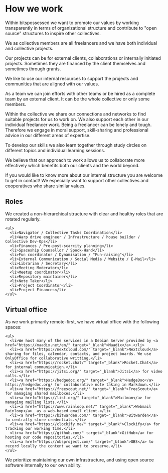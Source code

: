 ---
---

# How we work

<div class="container-medium">

  <div class="grid-item grid-item-mb">
    Within bitspossessed we want to promote our values by working transparently in terms of organizational structure and contribute to "open source" structures to
    inspire other collectives.
  </div>

  <div class="grid-item grid-item-mb">
    <p>We as collective members are all freelancers and we have both individual and collective projects.</p>
    <p>Our projects can be for external clients, collaborations or internally initiated projects. Sometimes they are financed by the client themselves and sometimes through grants.</p>
    <p>We like to use our internal resources to support the projects and communities that are aligned with our values.</p>
    <p>As a team we can join efforts with other teams or be hired as a complete team by an external client. It can be the whole collective or only some members.</p>
    <p>Within the collective we share our connections and networks to find suitable projects for us to work on. We also support each other in our individual freelancer work. Being a freelancer can be lonely and tough. Therefore we engage in moral support, skill-sharing and professional advice in our different areas of expertise.</p>
    <p>To develop our skills we also learn together through study circles on different topics and individual learning sessions.</p>
    <p>We believe that our approach to work allows us to collaborate more effectively which benefits both our clients and the world beyond.</p>
    <p>If you would like to know more about our internal structure you are welcome to get in contact! We especially want to support other collectives and cooperatives who share similar values.</p>
  </div>

  <div class="grid-item grid-item-mb">
    <h2>Roles</h2>
    We created a non-hierarchical structure with clear and healthy roles that are rotated regularly.

    <ul>
      <li>Navigator / Collective Tasks Coordination</li>
      <li>Warp drive engineer / Infrastructure / house builder / Collective Dev-Ops</li>
      <li>Finances / Pre-post-scarcity planning</li>
      <li>Spaceship Counsellor / Spock-Hand</li>
      <li>Fun coordinator / Dynamisation / "Fun-raising"</li>
      <li>External Communication / Social Media / Website / E-Mail</li>
      <li>Librarian / Secretary</li>
      <li>Meeting Moderator</li>
      <li>Meetup coordinator</li>
      <li>Repository maintainer</li>
      <li>Note Taker</li>
      <li>Project Coordinator</li>
      <li>Project Finances</li>
    </ul>
  </div>

  <div class="grid-item grid-item-mb">
    <h2>Virtual office</h2>

  As we work primarily remote-first, we have virtual office with the following spaces:

    <ul>
      <li>We host many of the services in a Debian Server provided by <a href="https://maadix.net/en/" target="_blank">Maadix</a>.</li>
      <li><a href="https://nextcloud.com/" target="_blank">Nextcloud</a>  sharing for files, calendar, contacts, and project boards. We use OnlyOffice for collaborative writting.</li>
      <li><a href="https://rocket.chat/" target="_blank">Rocket.Chat</a> for internal communication.</li>
      <li><a href="https://jitsi.org/" target="_blank">Jitsi</a> for video calls.</li>
      <li><a href="https://hedgedoc.org/" target="_blank">HedgeDoc</a> https://hedgedoc.org/ for collaborative note taking in Markdown.</li>
      <li><a href="https://freescout.net/" target="_blank">FreeScout</a> for managing shared mailboxes.</li>
      <li><a href="https://list.org/" target="_blank">Mailman</a> for managing mailing lists.</li>
      <li><a href="https://www.rainloop.net/" target="_blank">Webmail Rainloop</a>  as a web-based email client.</li>
      <li><a href="https://bitwarden.com/" target="_blank">Bitwarden</a> to centrally store credentials.</li>
      <li><a href="https://clockify.me/" target="_blank">Clockify</a> for tracking our working time.</li>
      <li><a href="https://github.com/" target="_blank">GitHub</a> for hosting our code repositories.</li>
      <li><a href="https://obsproject.com/" target="_blank">OBS</a> to record locally the content we want to preserve.</li>
    </ul>

  We prioritize maintaining our own infrastructure, and using open source software internally to our own ability.

  </div>
</div>
